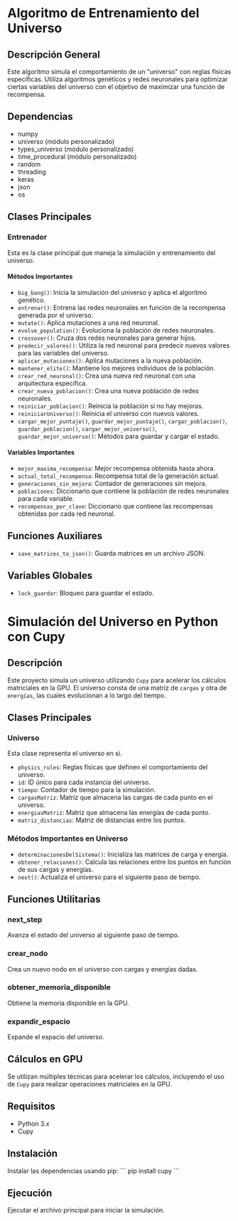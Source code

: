 # Algoritmo de Entrenamiento del Universo

## Descripción General

Este algoritmo simula el comportamiento de un "universo" con reglas físicas específicas. Utiliza algoritmos genéticos y redes neuronales para optimizar ciertas variables del universo con el objetivo de maximizar una función de recompensa.

## Dependencias

- numpy
- universo (módulo personalizado)
- types_universo (módulo personalizado)
- time_procedural (módulo personalizado)
- random
- threading
- keras
- json
- os

## Clases Principales

### Entrenador

Esta es la clase principal que maneja la simulación y entrenamiento del universo.

#### Métodos Importantes

- `big_bang()`: Inicia la simulación del universo y aplica el algoritmo genético.
- `entrenar()`: Entrena las redes neuronales en función de la recompensa generada por el universo.
- `mutate()`: Aplica mutaciones a una red neuronal.
- `evolve_population()`: Evoluciona la población de redes neuronales.
- `crossover()`: Cruza dos redes neuronales para generar hijos.
- `predecir_valores()`: Utiliza la red neuronal para predecir nuevos valores para las variables del universo.
- `aplicar_mutaciones()`: Aplica mutaciones a la nueva población.
- `mantener_elite()`: Mantiene los mejores individuos de la población.
- `crear_red_neuronal()`: Crea una nueva red neuronal con una arquitectura específica.
- `crear_nueva_poblacion()`: Crea una nueva población de redes neuronales.
- `reiniciar_poblacion()`: Reinicia la población si no hay mejoras.
- `reiniciarUniverso()`: Reinicia el universo con nuevos valores.
- `cargar_mejor_puntaje()`, `guardar_mejor_puntaje()`, `cargar_poblacion()`, `guardar_poblacion()`, `cargar_mejor_universo()`, `guardar_mejor_universo()`: Métodos para guardar y cargar el estado.

#### Variables Importantes

- `mejor_maxima_recompensa`: Mejor recompensa obtenida hasta ahora.
- `actual_total_recompensa`: Recompensa total de la generación actual.
- `generaciones_sin_mejora`: Contador de generaciones sin mejora.
- `poblaciones`: Diccionario que contiene la población de redes neuronales para cada variable.
- `recompensas_por_clave`: Diccionario que contiene las recompensas obtenidas por cada red neuronal.

## Funciones Auxiliares

- `save_matrices_to_json()`: Guarda matrices en un archivo JSON.

## Variables Globales

- `lock_guardar`: Bloqueo para guardar el estado.

# Simulación del Universo en Python con Cupy

## Descripción

Este proyecto simula un universo utilizando `Cupy` para acelerar los cálculos matriciales en la GPU.
El universo consta de una matriz de `cargas` y otra de `energías`, las cuales evolucionan a lo largo del tiempo.

## Clases Principales

### Universo

Esta clase representa el universo en sí.

- `physics_rules`: Reglas físicas que definen el comportamiento del universo.
- `id`: ID único para cada instancia del universo.
- `tiempo`: Contador de tiempo para la simulación.
- `cargasMatriz`: Matriz que almacena las cargas de cada punto en el universo.
- `energiasMatriz`: Matriz que almacena las energías de cada punto.
- `matriz_distancias`: Matriz de distancias entre los puntos.

### Métodos Importantes en Universo

- `determinacionesDelSistema()`: Inicializa las matrices de carga y energía.
- `obtener_relaciones()`: Calcula las relaciones entre los puntos en función de sus cargas y energías.
- `next()`: Actualiza el universo para el siguiente paso de tiempo.

## Funciones Utilitarias

### next_step

Avanza el estado del universo al siguiente paso de tiempo.

### crear_nodo

Crea un nuevo nodo en el universo con cargas y energías dadas.

### obtener_memoria_disponible

Obtiene la memoria disponible en la GPU.

### expandir_espacio

Expande el espacio del universo.

## Cálculos en GPU

Se utilizan múltiples técnicas para acelerar los cálculos, incluyendo el uso de `Cupy` para realizar operaciones matriciales en la GPU.

## Requisitos

- Python 3.x
- Cupy

## Instalación

Instalar las dependencias usando pip:
\```
pip install cupy
\```

## Ejecución

Ejecutar el archivo principal para iniciar la simulación.
